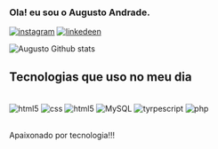 ### Ola! eu sou o Augusto Andrade.


[![instagram](https://img.shields.io/badge/Instagram-E4405F?style=for-the-badge&logo=instagram&logoColor=white)](https://www.instagram.com/augustoandraade/)
[![linkedeen](https://img.shields.io/badge/LinkedIn-0077B5?style=for-the-badge&logo=linkedin&logoColor=white)](https://www.linkedin.com/in/augusto-andrade-8763bb224/)

![Augusto Github stats](https://github-readme-stats.vercel.app/api/top-langs/?username=augustoandrade13&stats_format=bytes)

## Tecnologias que uso no meu dia 

<div style="display:inline_block"><br/>
<img align="center" alt="html5" src="https://img.shields.io/badge/HTML-239120?style=for-the-badge&logo=html5&logoColor=white">
<img align="center" alt="css" src="https://img.shields.io/badge/CSS3-1572B6?style=for-the-badge&logo=css3&logoColor=white">
<img align="center" alt="html5" src="https://img.shields.io/badge/JavaScript-323330?style=for-the-badge&logo=javascript&logoColor=F7DF1E">
<img align="center" alt="MySQL" src="https://img.shields.io/badge/MySQL-00000F?style=for-the-badge&logo=mysql&logoColor=white">
<img align="center" alt="tyrpescript" src="https://img.shields.io/badge/TypeScript-007ACC?style=for-the-badge&logo=typescript&logoColor=white">
<img align="center" alt="php" src="https://img.shields.io/badge/PHP-777BB4?style=for-the-badge&logo=php&logoColor=white">

</div><br/>

Apaixonado por tecnologia!!!
